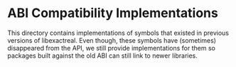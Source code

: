 # ABI Compatibility Implementations

This directory contains implementations of symbols that existed in previous
versions of libexactreal. Even though, these symbols have (sometimes)
disappeared from the API, we still provide implementations for them so packages
built against the old ABI can still link to newer libraries.
